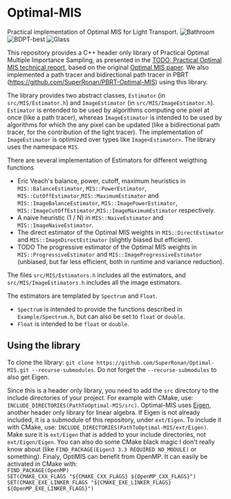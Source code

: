 # Optimal-MIS
Practical implementation of Optimal MIS for Light Transport.
![Bathroom](https://github.com/user-attachments/assets/80d4ad92-cbe8-4bd6-83b7-a2abcc7a8c72)
![BDPT-best](https://github.com/user-attachments/assets/7ad88384-dad6-4083-b44d-3d9b5203cbbc)
![Glass](https://github.com/user-attachments/assets/736beb02-3a82-485c-a6ee-1412b286604f)

This repository provides a C++ header only library of Practical Optimal Multiple Importance Sampling, as presented in the 
[TODO: Practical Optimal MIS technical report](https://github.com/SuperRonan/Optimal-MIS), based on the original 
[Optimal MIS paper](https://cgg.mff.cuni.cz/~jaroslav/papers/2019-optimal-mis/).
We also implemented a path tracer and bidirectional path tracer in PBRT (https://github.com/SuperRonan/PBRT-Optimal-MIS) using this library. 

The library provides two abstract classes, `Estimator` (in `src/MIS/Estimator.h`) and `ImageEstimator` (in `src/MIS/ImageEstimator.h`).
`Estimator` is entended to be used by algorithms computing one pixel at once (like a path tracer), whereas `ImageEstimator` 
is intended to be used by algorithms for which the any pixel can be updated (like a bidirectional path tracer, for the contribution of the light tracer). 
The implementation of `ImageEstimator` is optimized over types like `Image<Estimator>`. The library uses the namespace `MIS`.

There are several implementation of Estimators for different weigthing functions
- Eric Veach's balance, power, cutoff, maximum heuristics in `MIS::BalanceEstimator`, `MIS::PowerEstimator`, `MIS::CutOffEstimator`,`MIS::MaximumEstimator`
and `MIS::ImageBalanceEstimator`, `MIS::ImagePowerEstimator`, `MIS::ImageCutOffEstimator`,`MIS::ImageMaximumEstimator` respectively.
- A naive heuristic (1 / N) in `MIS::NaiveEstimator` and `MIS::ImageNaiveEstimator`.
- The direct estimator of the Optimal MIS weights in `MIS::DirectEstimator` and `MIS::ImageDirectEstimator` (slightly biased but efficient).
- TODO The progressive estimator of the Optimal MIS weights in `MIS::ProgressiveEstimator` and `MIS::ImageProgressiveEstimator` 
(unbiased, but far less efficient, both in runtime and variance reduction).

The files `src/MIS/Estimators.h` includes all the estimators, and `src/MIS/ImageEstimators.h` includes all the image estimators.

The estimators are templated by `Spectrum` and `Float`. 
- `Spectrum` is intended to provide the functions described in `Example/Spectrum.h`, but can also be set to `float` or `double`. 
- `Float` is intended to be `float` or `double`.

Using the library
-----------------

To clone the library: `git clone https://github.com/SuperRonan/Optimal-MIS.git --recurse-submodules`. 
Do not forget the `--recurse-submodules` to also get Eigen.

Since this is a header only library, you need to add the `src` directory to the include directories of your project. 
For example with CMake, use: `INCLUDE_DIRECTORIES(PathToOptimal-MIS/src)`. 
Optimal-MIS uses [Eigen](http://eigen.tuxfamily.org/index.php?title=Main_Page), another header only library for linear algebra.
If Eigen is not already included, it is a submodule of this repository, under `ext/Eigen`. 
To include it with CMake, use: `INCLUDE_DIRECTORIES(PathToOptimal-MIS/ext/Eigen)`. 
Make sure it is `ext/Eigen` that is added to your include directories, not `ext/Eigen/Eigen`.
You can also do some CMake black magic I don't really know about (like `FIND_PACKAGE(Eigen3 3.3 REQUIRED NO_MODULE)` or something).
Finaly, OptiMIS can benefit from OpenMP. 
It can easily be activated in CMake with:  
`FIND_PACKAGE(OpenMP)`  
`SET(CMAKE_CXX_FLAGS "${CMAKE_CXX_FLAGS} ${OpenMP_CXX_FLAGS}")`  
`SET(CMAKE_EXE_LINKER_FLAGS "${CMAKE_EXE_LINKER_FLAGS} ${OpenMP_EXE_LINKER_FLAGS}")`  
